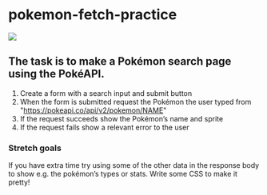 # pokemon-fetch-practice

![](https://media.giphy.com/media/fSvqyvXn1M3btN8sDh/giphy.gif)

## The task is to make a Pokémon search page using the PokéAPI.

1. Create a form with a search input and submit button
2. When the form is submitted request the Pokémon the user typed from "https://pokeapi.co/api/v2/pokemon/NAME"
3. If the request succeeds show the Pokémon’s name and sprite
4. If the request fails show a relevant error to the user


### Stretch goals 
If you have extra time try using some of the other data in the response body to show e.g. the pokémon’s types or stats. Write some CSS to make it pretty!

